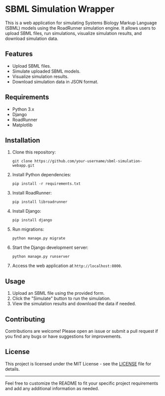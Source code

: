 # SBML Simulation Wrapper

This is a web application for simulating Systems Biology Markup Language (SBML) models using the RoadRunner simulation engine. It allows users to upload SBML files, run simulations, visualize simulation results, and download simulation data.

## Features

- Upload SBML files.
- Simulate uploaded SBML models.
- Visualize simulation results.
- Download simulation data in JSON format.

## Requirements

- Python 3.x
- Django
- RoadRunner
- Matplotlib

## Installation

1. Clone this repository:

    ```
    git clone https://github.com/your-username/sbml-simulation-webapp.git
    ```

2. Install Python dependencies:

    ```
    pip install -r requirements.txt
    ```

3. Install RoadRunner:

    ```
    pip install libroadrunner
    ```

4. Install Django:

    ```
    pip install django
    ```

5. Run migrations:

    ```
    python manage.py migrate
    ```

6. Start the Django development server:

    ```
    python manage.py runserver
    ```

7. Access the web application at `http://localhost:8000`.

## Usage

1. Upload an SBML file using the provided form.
2. Click the "Simulate" button to run the simulation.
3. View the simulation results and download the data if needed.

## Contributing

Contributions are welcome! Please open an issue or submit a pull request if you find any bugs or have suggestions for improvements.

## License

This project is licensed under the MIT License - see the [LICENSE](LICENSE) file for details.

---

Feel free to customize the README to fit your specific project requirements and add any additional information as needed.